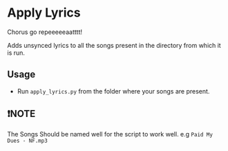 # Apply Lyrics
Chorus go repeeeeeaatttt!

Adds unsynced lyrics to all the songs present in the directory from which it is run.

## Usage
- Run `apply_lyrics.py` from the folder where your songs are present.

## :exclamation:NOTE
The Songs Should be named well for the script to work well.
e.g `Paid My Dues - NF.mp3`